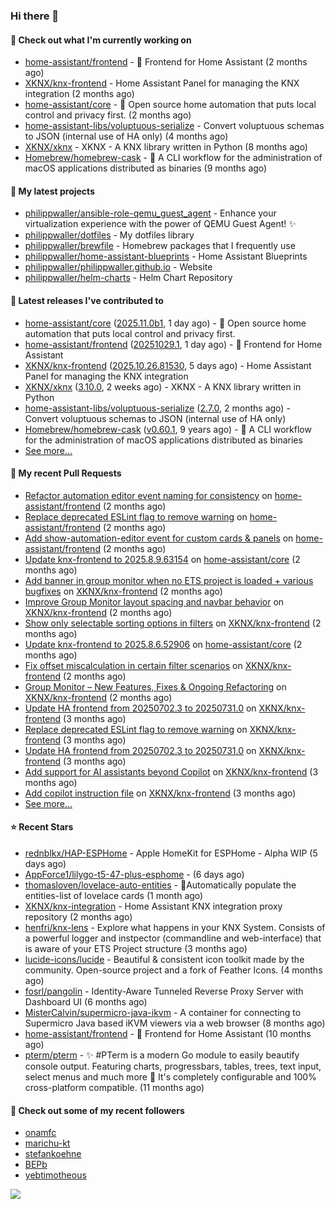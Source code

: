 ### Hi there 👋

#### 👷 Check out what I'm currently working on

- [home-assistant/frontend](https://github.com/home-assistant/frontend) - :lollipop: Frontend for Home Assistant (2 months ago)
- [XKNX/knx-frontend](https://github.com/XKNX/knx-frontend) - Home Assistant Panel for managing the KNX integration (2 months ago)
- [home-assistant/core](https://github.com/home-assistant/core) - :house_with_garden: Open source home automation that puts local control and privacy first. (2 months ago)
- [home-assistant-libs/voluptuous-serialize](https://github.com/home-assistant-libs/voluptuous-serialize) - Convert voluptuous schemas to JSON (internal use of HA only) (4 months ago)
- [XKNX/xknx](https://github.com/XKNX/xknx) - XKNX - A KNX library written in Python (8 months ago)
- [Homebrew/homebrew-cask](https://github.com/Homebrew/homebrew-cask) - 🍻 A CLI workflow for the administration of macOS applications distributed as binaries (9 months ago)

#### 🌱 My latest projects

- [philippwaller/ansible-role-qemu_guest_agent](https://github.com/philippwaller/ansible-role-qemu_guest_agent) - Enhance your virtualization experience with the power of QEMU Guest Agent! ✨
- [philippwaller/dotfiles](https://github.com/philippwaller/dotfiles) - My dotfiles library
- [philippwaller/brewfile](https://github.com/philippwaller/brewfile) - Homebrew packages that I frequently use
- [philippwaller/home-assistant-blueprints](https://github.com/philippwaller/home-assistant-blueprints) - Home Assistant Blueprints
- [philippwaller/philippwaller.github.io](https://github.com/philippwaller/philippwaller.github.io) - Website
- [philippwaller/helm-charts](https://github.com/philippwaller/helm-charts) - Helm Chart Repository

#### 🔭 Latest releases I've contributed to

- [home-assistant/core](https://github.com/home-assistant/core) ([2025.11.0b1](https://github.com/home-assistant/core/releases/tag/2025.11.0b1), 1 day ago) - :house_with_garden: Open source home automation that puts local control and privacy first.
- [home-assistant/frontend](https://github.com/home-assistant/frontend) ([20251029.1](https://github.com/home-assistant/frontend/releases/tag/20251029.1), 1 day ago) - :lollipop: Frontend for Home Assistant
- [XKNX/knx-frontend](https://github.com/XKNX/knx-frontend) ([2025.10.26.81530](https://github.com/XKNX/knx-frontend/releases/tag/2025.10.26.81530), 5 days ago) - Home Assistant Panel for managing the KNX integration
- [XKNX/xknx](https://github.com/XKNX/xknx) ([3.10.0](https://github.com/XKNX/xknx/releases/tag/3.10.0), 2 weeks ago) - XKNX - A KNX library written in Python
- [home-assistant-libs/voluptuous-serialize](https://github.com/home-assistant-libs/voluptuous-serialize) ([2.7.0](https://github.com/home-assistant-libs/voluptuous-serialize/releases/tag/2.7.0), 2 months ago) - Convert voluptuous schemas to JSON (internal use of HA only)
- [Homebrew/homebrew-cask](https://github.com/Homebrew/homebrew-cask) ([v0.60.1](https://github.com/Homebrew/homebrew-cask/releases/tag/v0.60.1), 9 years ago) - 🍻 A CLI workflow for the administration of macOS applications distributed as binaries
- [See more...](https://github.com/philippwaller/philippwaller/blob/main/releases.md)

#### 🔨 My recent Pull Requests

- [Refactor automation editor event naming for consistency](https://github.com/home-assistant/frontend/pull/26634) on [home-assistant/frontend](https://github.com/home-assistant/frontend) (2 months ago)
- [Replace deprecated ESLint flag to remove warning](https://github.com/home-assistant/frontend/pull/26630) on [home-assistant/frontend](https://github.com/home-assistant/frontend) (2 months ago)
- [Add show-automation-editor event for custom cards &amp; panels](https://github.com/home-assistant/frontend/pull/26613) on [home-assistant/frontend](https://github.com/home-assistant/frontend) (2 months ago)
- [Update knx-frontend to 2025.8.9.63154](https://github.com/home-assistant/core/pull/150323) on [home-assistant/core](https://github.com/home-assistant/core) (2 months ago)
- [Add banner in group monitor when no ETS project is loaded &#43; various bugfixes](https://github.com/XKNX/knx-frontend/pull/258) on [XKNX/knx-frontend](https://github.com/XKNX/knx-frontend) (2 months ago)
- [Improve Group Monitor layout spacing and navbar behavior](https://github.com/XKNX/knx-frontend/pull/257) on [XKNX/knx-frontend](https://github.com/XKNX/knx-frontend) (2 months ago)
- [Show only selectable sorting options in filters](https://github.com/XKNX/knx-frontend/pull/256) on [XKNX/knx-frontend](https://github.com/XKNX/knx-frontend) (2 months ago)
- [Update knx-frontend to 2025.8.6.52906](https://github.com/home-assistant/core/pull/150085) on [home-assistant/core](https://github.com/home-assistant/core) (2 months ago)
- [Fix offset miscalculation in certain filter scenarios](https://github.com/XKNX/knx-frontend/pull/255) on [XKNX/knx-frontend](https://github.com/XKNX/knx-frontend) (2 months ago)
- [Group Monitor – New Features, Fixes &amp; Ongoing Refactoring](https://github.com/XKNX/knx-frontend/pull/253) on [XKNX/knx-frontend](https://github.com/XKNX/knx-frontend) (2 months ago)
- [Update HA frontend from 20250702.3 to 20250731.0](https://github.com/XKNX/knx-frontend/pull/251) on [XKNX/knx-frontend](https://github.com/XKNX/knx-frontend) (3 months ago)
- [Replace deprecated ESLint flag to remove warning](https://github.com/XKNX/knx-frontend/pull/250) on [XKNX/knx-frontend](https://github.com/XKNX/knx-frontend) (3 months ago)
- [Update HA frontend from 20250702.3 to 20250731.0](https://github.com/XKNX/knx-frontend/pull/249) on [XKNX/knx-frontend](https://github.com/XKNX/knx-frontend) (3 months ago)
- [Add support for AI assistants beyond Copilot](https://github.com/XKNX/knx-frontend/pull/248) on [XKNX/knx-frontend](https://github.com/XKNX/knx-frontend) (3 months ago)
- [Add copilot instruction file](https://github.com/XKNX/knx-frontend/pull/247) on [XKNX/knx-frontend](https://github.com/XKNX/knx-frontend) (3 months ago)
- [See more...](https://github.com/philippwaller/philippwaller/blob/main/pull-requests.md)

#### ⭐ Recent Stars

- [rednblkx/HAP-ESPHome](https://github.com/rednblkx/HAP-ESPHome) - Apple HomeKit for ESPHome - Alpha WIP (5 days ago)
- [AppForce1/lilygo-t5-47-plus-esphome](https://github.com/AppForce1/lilygo-t5-47-plus-esphome) -  (6 days ago)
- [thomasloven/lovelace-auto-entities](https://github.com/thomasloven/lovelace-auto-entities) - 🔹Automatically populate the entities-list of lovelace cards (1 month ago)
- [XKNX/knx-integration](https://github.com/XKNX/knx-integration) - Home Assistant KNX integration proxy repository (2 months ago)
- [henfri/knx-lens](https://github.com/henfri/knx-lens) - Explore what happens in your KNX System. Consists of a powerful logger and instpector (commandline and web-interface) that is aware of your ETS Project structure (3 months ago)
- [lucide-icons/lucide](https://github.com/lucide-icons/lucide) - Beautiful &amp; consistent icon toolkit made by the community. Open-source project and a fork of Feather Icons. (4 months ago)
- [fosrl/pangolin](https://github.com/fosrl/pangolin) - Identity-Aware Tunneled Reverse Proxy Server with Dashboard UI (6 months ago)
- [MisterCalvin/supermicro-java-ikvm](https://github.com/MisterCalvin/supermicro-java-ikvm) - A container for connecting to Supermicro Java based iKVM viewers via a web browser (8 months ago)
- [home-assistant/frontend](https://github.com/home-assistant/frontend) - :lollipop: Frontend for Home Assistant (10 months ago)
- [pterm/pterm](https://github.com/pterm/pterm) - ✨ #PTerm is a modern Go module to easily beautify console output. Featuring charts, progressbars, tables, trees, text input, select menus and much more 🚀 It&#39;s completely configurable and 100% cross-platform compatible. (11 months ago)

#### 👯 Check out some of my recent followers

- [onamfc](https://github.com/onamfc)
- [marichu-kt](https://github.com/marichu-kt)
- [stefankoehne](https://github.com/stefankoehne)
- [BEPb](https://github.com/BEPb)
- [yebtimotheous](https://github.com/yebtimotheous)

![](https://hit.yhype.me/github/profile?user_id=1090452)
